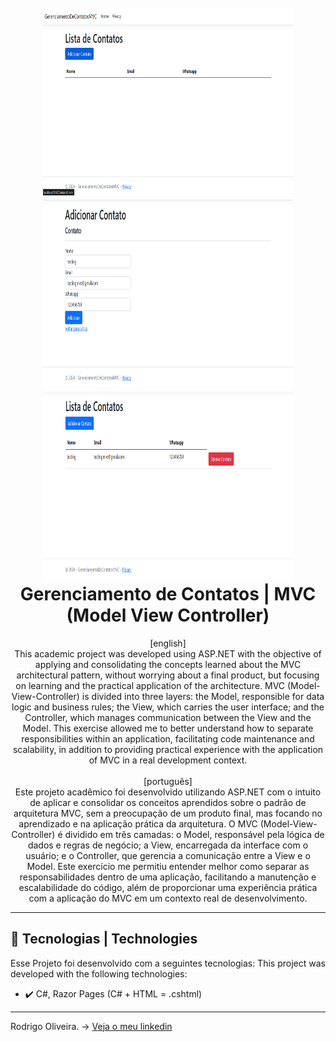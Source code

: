 <h1 align="center">
  <br>
  <img src="GerenciamentoDeContatosMVC/Views/Assets/GerenciamentoDeContatosMVC_ListaDeContatos.png" width="400" height="300">
  <img src="GerenciamentoDeContatosMVC/Views/Assets/GerenciamentoDeContatosMVC_AdicionarContato.png" width="400" height="300">
  <img src="GerenciamentoDeContatosMVC/Views/Assets/GerenciamentoDeContatosMVC_ListaDeContatosAdicionado.png" width="400" height="300">
<br>
  Gerenciamento de Contatos | MVC (Model View Controller)
</h1>

<p align="center">
[english]
<br>
This academic project was developed using ASP.NET with the objective of applying and consolidating the concepts learned about the MVC architectural pattern, without worrying about a final product, but focusing on learning and the practical application of the architecture.
MVC (Model-View-Controller) is divided into three layers: the Model, responsible for data logic and business rules; the View, which carries the user interface; and the Controller, which manages communication between the View and the Model. This exercise allowed me to better understand how to separate responsibilities within an application, facilitating code maintenance and scalability, in addition to providing practical experience with the application of MVC in a real development context.<br>
<br>
[português]
<br>
Este projeto acadêmico foi desenvolvido utilizando ASP.NET com o intuito de aplicar e consolidar os conceitos aprendidos sobre o padrão de arquitetura MVC, sem a preocupação de um produto final, mas focando no aprendizado e na aplicação prática da arquitetura.
O MVC (Model-View-Controller) é dividido em três camadas: o Model, responsável pela lógica de dados e regras de negócio; a View, encarregada da interface com o usuário; e o Controller, que gerencia a comunicação entre a View e o Model. Este exercício me permitiu entender melhor como separar as responsabilidades dentro de uma aplicação, facilitando a manutenção e escalabilidade do código, além de proporcionar uma experiência prática com a aplicação do MVC em um contexto real de desenvolvimento.  
</p>

---

## 🚀 Tecnologias | Technologies

Esse Projeto foi desenvolvido com a seguintes tecnologias:
This project was developed with the following technologies:

- ✔️ C#, Razor Pages (C# + HTML = .cshtml)

---

Rodrigo Oliveira.
-> [Veja o meu linkedin](https://www.linkedin.com/in/rodrigooliveiradev/)
